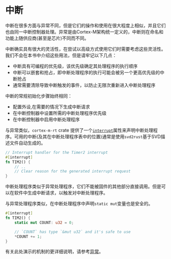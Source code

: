 # 中断

中断在很多方面与异常不同，但是它们的操作和使用在很大程度上相似，并且它们也由同一中断控制器处理。异常是由Cortex-M架构统一定义的，中断则在命名和功能上随供应商(甚至是芯片)不同而不同。

中断确实具有很大的灵活性，在尝试以高级方式使用它们时需要考虑这些灵活性。我们不会在本书中介绍这些用法，但是请牢记以下几点：

* 中断具有可编程的优先级，该优先级确定其处理程序的执行顺序
* 中断可以嵌套和抢占，即中断处理程序的执行可能会被另一个更高优先级的中断抢占
* 通常需要清除导致中断触发的事件，以防止无限次重新进入中断处理程序

中断的常规初始化步骤始终相同：
* 配置外设,在需要的情况下生成中断请求
* 在中断控制器中设置所需的中断处理程序优先级
* 在中断控制器中启用中断处理程序

与异常类似，`cortex-m-rt` crate 提供了一个[`interrupt`]属性来声明中断处理程序。可用的中断(及其在中断处理程序表中的位置)通常是使用`svd2rust`基于SVD描述文件自动生成的。

[`interrupt`]:https://docs.rs/cortex-m-rt-macros/0.1.5/cortex_m_rt_macros/attr.interrupt.html

``` rust , ignore
// Interrupt handler for the Timer2 interrupt
#[interrupt]
fn TIM2() {
    // ..
    // Clear reason for the generated interrupt request
}
```

中断处理程序类似于异常处理程序，它们不能被固件的其他部分直接调用。但是可以在软件中生成中断请求，以触发对中断处理程序。

与异常处理程序类似，在中断处理程序中声明`static mut`变量也是安全的。

``` rust , ignore
#[interrupt]
fn TIM2() {
    static mut COUNT: u32 = 0;

    // `COUNT` has type `&mut u32` and it's safe to use
    *COUNT += 1;
}
```

有关此处演示的机制的更详细说明，请参考[异常]。

[异常]:./exceptions.md